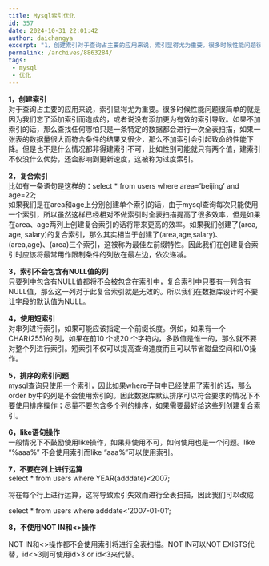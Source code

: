 ```yaml
---
title: Mysql索引优化
id: 357
date: 2024-10-31 22:01:42
author: daichangya
excerpt: "1，创建索引对于查询占主要的应用来说，索引显得尤为重要。很多时候性能问题很简单的就是因为我们忘了添加索引而造成的，或者说没有添加更为有效的索引导致。如果不加索引的话，那么查找任何哪怕只是一条特定的数据都会进行一次全表扫描，如果一张表的数据量很大而符合条件的结果又很少，那么不加索引会引起致命的性能下降。但是也不是什么情况都非得建索引不可，比如性别可能就只有两个值，建索引不仅没什么优势，还会影响到"
permalink: /archives/8863284/
tags: 
 - mysql
 - 优化
---
```




**1，创建索引**<br>
对于查询占主要的应用来说，索引显得尤为重要。很多时候性能问题很简单的就是因为我们忘了添加索引而造成的，或者说没有添加更为有效的索引导致。如果不加索引的话，那么查找任何哪怕只是一条特定的数据都会进行一次全表扫描，如果一张表的数据量很大而符合条件的结果又很少，那么不加索引会引起致命的性能下降。但是也不是什么情况都非得建索引不可，比如性别可能就只有两个&#20540;，建索引不仅没什么优势，还会影响到更新速度，这被称为过度索引。


**2，复合索引**<br>
比如有一条语句是这样的：select * from users where area=’beijing’ and age=22;<br>
如果我们是在area和age上分别创建单个索引的话，由于mysql查询每次只能使用一个索引，所以虽然这样已经相对不做索引时全表扫描提高了很多效率，但是如果在area、age两列上创建复合索引的话将带来更高的效率。如果我们创建了(area, age, salary)的复合索引，那么其实相当于创建了(area,age,salary)、(area,age)、(area)三个索引，这被称为最佳左前缀特性。因此我们在创建复合索引时应该将最常用作限制条件的列放在最左边，依次递减。


**3，索引不会包含有NULL&#20540;的列**<br>
只要列中包含有NULL&#20540;都将不会被包含在索引中，复合索引中只要有一列含有NULL&#20540;，那么这一列对于此复合索引就是无效的。所以我们在数据库设计时不要让字段的默认&#20540;为NULL。


**4，使用短索引**<br>
对串列进行索引，如果可能应该指定一个前缀长度。例如，如果有一个CHAR(255)的 列，如果在前10 个或20 个字符内，多数&#20540;是惟一的，那么就不要对整个列进行索引。短索引不仅可以提高查询速度而且可以节省磁盘空间和I/O操作。


**5，排序的索引问题**<br>
mysql查询只使用一个索引，因此如果where子句中已经使用了索引的话，那么order by中的列是不会使用索引的。因此数据库默认排序可以符合要求的情况下不要使用排序操作；尽量不要包含多个列的排序，如果需要最好给这些列创建复合索引。


**6，like语句操作**<br>
一般情况下不鼓励使用like操作，如果非使用不可，如何使用也是一个问题。like “%aaa%” 不会使用索引而like “aaa%”可以使用索引。


**7，不要在列上进行运算**<br>
select * from users where YEAR(adddate)&lt;2007;


将在每个行上进行运算，这将导致索引失效而进行全表扫描，因此我们可以改成


select * from users where adddate&lt;‘2007-01-01’;


**8，不使用NOT IN和&lt;&gt;操作**


NOT IN和&lt;&gt;操作都不会使用索引将进行全表扫描。NOT IN可以NOT EXISTS代替，id&lt;&gt;3则可使用id&gt;3 or id&lt;3来代替。

